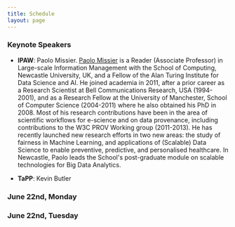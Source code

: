 ```yaml
---
title: Schedule
layout: page
---
```


### Keynote Speakers

- **IPAW**: Paolo Missier. [Paolo Missier](http://tinyurl.com/paolomissier/) is a Reader (Associate Professor) in Large-scale Information Management with the School of Computing, Newcastle University, UK, and a Fellow of the Alan Turing Institute for Data Science and AI. He joined academia in 2011, after a prior career as a Research Scientist at Bell Communications Research, USA (1994-2001), and as a Research Fellow at the University of Manchester, School of Computer Science (2004-2011) where he also obtained his PhD in 2008. Most of his research contributions have been in the area of scientific workflows for e-science and on data provenance, including contributions to the W3C PROV Working group (2011-2013). He has recently launched new research efforts in two new areas: the study of fairness in Machine Learning, and applications of (Scalable) Data Science to enable preventive, predictive, and personalised healthcare. In Newcastle, Paolo leads the School's post-graduate module on scalable technologies for Big Data Analytics. 

- **TaPP**: Kevin Butler

### June 22nd, Monday

### June 22nd, Tuesday
